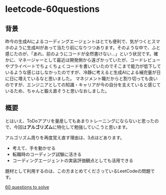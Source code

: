 # leetcode-60questions

## 背景

昨今の生成AIによるコーディングエージェントはとても便利で、気がつくとスマホのように生成AIがあって当たり前になりつつあります。そのような中で、ふと感じたのが、「あれ、前のようにコードが全然書けない…」という状況です。確かに、マネージャーとして最近は開発側から遠ざかっていたが、コードレビューやプライベートでちょくちょくコードを書いていたのでそこまで能力が低下しているような感じはしなかったのですが、冷静に考えると生成AIによる補完量が日に日に増えているなと思いました。
マネジメント職だからと割り切っても良いのですが、エンジニアとしての知識・キャリアが今の自分を支えていると感じているため、ちゃんと鍛え直そうと思いなおしました。

## 概要

とはいえ、ToDoアプリを量産してもあまりトレーニングにならないと思ったので、今回は**アルゴリズム**に特化して勉強していこうと思います。

アルゴリズム周りを再度覚え直す理由は、3点ほどあります。

- 考えて、手を動かせる
- 転職時のコーディング試験に活きる
- コーディングエージェントの実装評価観点としても活用できる

題材として利用するのは、この方まとめてくださっているLeetCodeの問題です。

[60 questions to solve](https://1kohei1.com/leetcode/)
